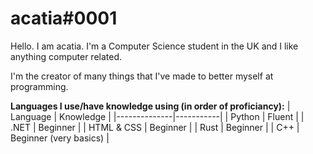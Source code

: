 # acatia#0001
Hello. I am acatia. I'm a Computer Science student in the UK and I like anything computer related.

I'm the creator of many things that I've made to better myself at programming.

**Languages I use/have knowledge using (in order of proficiancy):**
| Language     | Knowledge | 
|--------------|-----------|
| Python       | Fluent    |
| .NET         | Beginner  | 
| HTML & CSS   | Beginner  |
| Rust         | Beginner  |
| C++         | Beginner (very basics)  | 
